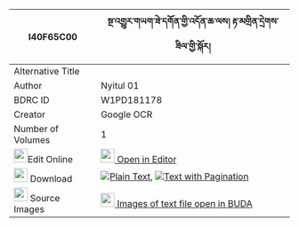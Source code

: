 |I40F65C00|སྔ་འགྱུར་གཡག་ཟེ་དགོན་གྱི་འདོན་ཆ་ལས། རྟ་མགྲིན་དྲེགས་ཟིལ་གྱི་སྐོར། 
| --- | --- 
|Alternative Title |
|Author| Nyitul 01
|BDRC ID | W1PD181178
|Creator | Google OCR
|Number of Volumes| 1
|<img width="25" src="https://img.icons8.com/color/25/000000/edit-property.png">Edit Online| [<img width="25" src="https://avatars.githubusercontent.com/u/45091458?s=200&v=4"> Open in Editor](http://editor.openpecha.org/I40F65C00)
|<img width="25" src="https://img.icons8.com/fluent/48/000000/download-2.png"/>  Download | [![](https://img.icons8.com/color/20/000000/txt.png)Plain Text](https://github.com/Openpecha/I40F65C00/releases/download/v1/nga_gyur_yak_ze_gon_gyi_don_ch_plain_I40F65C00.zip), [![](https://img.icons8.com/color/20/000000/txt.png)Text with Pagination](https://github.com/Openpecha/I40F65C00/releases/download/v1/nga_gyur_yak_ze_gon_gyi_don_ch_pages_I40F65C00.zip)
|<img width="25" src="https://img.icons8.com/plasticine/100/000000/pictures-folder.png"/>  Source Images | [<img width="25" src="https://library.bdrc.io/icons/BUDA-small.svg"> Images of text file open in BUDA](https://library.bdrc.io/show/bdr:W1PD181178)